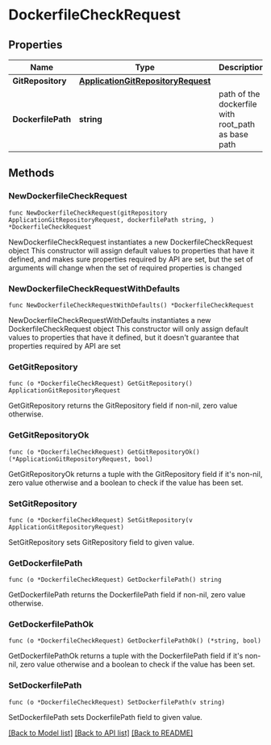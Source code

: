 # DockerfileCheckRequest

## Properties

Name | Type | Description | Notes
------------ | ------------- | ------------- | -------------
**GitRepository** | [**ApplicationGitRepositoryRequest**](ApplicationGitRepositoryRequest.md) |  | 
**DockerfilePath** | **string** | path of the dockerfile with root_path as base path | 

## Methods

### NewDockerfileCheckRequest

`func NewDockerfileCheckRequest(gitRepository ApplicationGitRepositoryRequest, dockerfilePath string, ) *DockerfileCheckRequest`

NewDockerfileCheckRequest instantiates a new DockerfileCheckRequest object
This constructor will assign default values to properties that have it defined,
and makes sure properties required by API are set, but the set of arguments
will change when the set of required properties is changed

### NewDockerfileCheckRequestWithDefaults

`func NewDockerfileCheckRequestWithDefaults() *DockerfileCheckRequest`

NewDockerfileCheckRequestWithDefaults instantiates a new DockerfileCheckRequest object
This constructor will only assign default values to properties that have it defined,
but it doesn't guarantee that properties required by API are set

### GetGitRepository

`func (o *DockerfileCheckRequest) GetGitRepository() ApplicationGitRepositoryRequest`

GetGitRepository returns the GitRepository field if non-nil, zero value otherwise.

### GetGitRepositoryOk

`func (o *DockerfileCheckRequest) GetGitRepositoryOk() (*ApplicationGitRepositoryRequest, bool)`

GetGitRepositoryOk returns a tuple with the GitRepository field if it's non-nil, zero value otherwise
and a boolean to check if the value has been set.

### SetGitRepository

`func (o *DockerfileCheckRequest) SetGitRepository(v ApplicationGitRepositoryRequest)`

SetGitRepository sets GitRepository field to given value.


### GetDockerfilePath

`func (o *DockerfileCheckRequest) GetDockerfilePath() string`

GetDockerfilePath returns the DockerfilePath field if non-nil, zero value otherwise.

### GetDockerfilePathOk

`func (o *DockerfileCheckRequest) GetDockerfilePathOk() (*string, bool)`

GetDockerfilePathOk returns a tuple with the DockerfilePath field if it's non-nil, zero value otherwise
and a boolean to check if the value has been set.

### SetDockerfilePath

`func (o *DockerfileCheckRequest) SetDockerfilePath(v string)`

SetDockerfilePath sets DockerfilePath field to given value.



[[Back to Model list]](../README.md#documentation-for-models) [[Back to API list]](../README.md#documentation-for-api-endpoints) [[Back to README]](../README.md)



